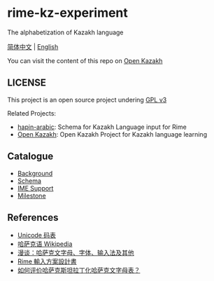 # rime-kz-experiment

The alphabetization of Kazakh language

[简体中文](https://github.com/HerbertHe/rime-kz-experiment/blob/main/README.md) | [English](https://github.com/HerbertHe/rime-kz-experiment/blob/main/README.en_US.md)

You can visit the content of this repo on [Open Kazakh](https://open-kazakh.vercel.app)

## LICENSE

This project is an open source project undering [GPL v3](./LICENSE)

Related Projects:

- [hapin-arabic](https://github.com/HerbertHe/hapin-arabic): Schema for Kazakh Language input for Rime
- [Open Kazakh](https://github.com/HerbertHe/open-kazakh): Open Kazakh Project for Kazakh language learning

## Catalogue

- [Background](https://github.com/HerbertHe/rime-kz-experiment/blob/main/docs/background.md)
- [Schema](https://github.com/HerbertHe/rime-kz-experiment/blob/main/docs/schema.md)
- [IME Support](https://github.com/HerbertHe/rime-kz-experiment/blob/main/docs/ime.md)
- [Milestone](https://github.com/HerbertHe/rime-kz-experiment/blob/main/milestone.md)

## References

- [Unicode 码表](https://blog.csdn.net/hherima/article/details/9045765)
- [哈萨克语 Wikipedia](https://zh.wikipedia.org/wiki/%E5%93%88%E8%96%A9%E5%85%8B%E8%AA%9E)
- [漫谈：哈萨克文字母、字体、输入法及其他](https://zhuanlan.zhihu.com/p/98359081)
- [Rime 輸入方案設計書](https://github.com/rime/home/wiki/RimeWithSchemata)
- [如何评价哈萨克斯坦拉丁化哈萨克文字母表？](https://www.zhihu.com/question/65270788)
